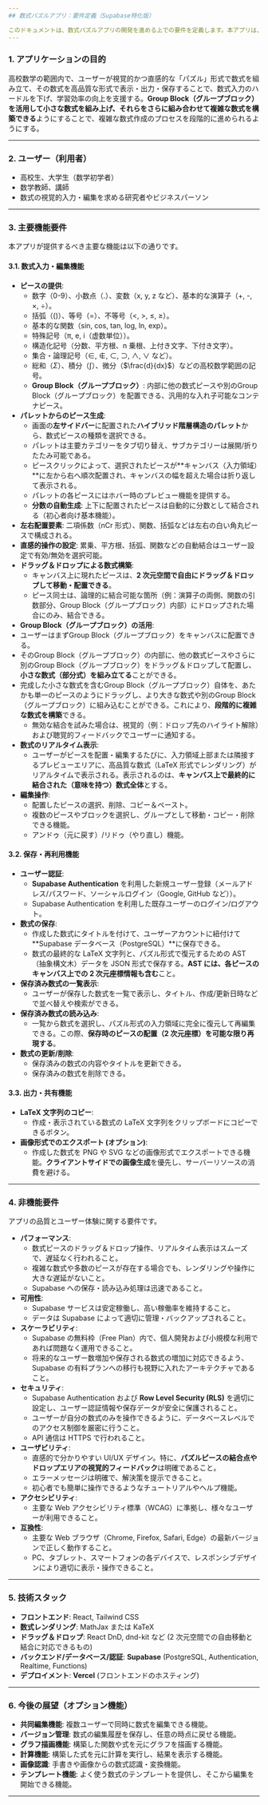 ```yaml
---
## 数式パズルアプリ：要件定義（Supabase特化版）

このドキュメントは、数式パズルアプリの開発を進める上での要件を定義します。本アプリは、ユーザーが直感的なドラッグ＆ドロップ操作で数式を構築し、それを保存・再利用できるWebアプリケーションを目指します。特に、**Vercelでの公開と費用最小化**を念頭に置き、バックエンドとして**Supabase**を活用します。
---
```


### 1. アプリケーションの目的

高校数学の範囲内で、ユーザーが視覚的かつ直感的な「パズル」形式で数式を組み立て、その数式を高品質な形式で表示・出力・保存することで、数式入力のハードルを下げ、学習効率の向上を支援する。**Group Block（グループブロック）を活用して小さな数式を組み上げ、それらをさらに組み合わせて複雑な数式を構築できる**ようにすることで、複雑な数式作成のプロセスを段階的に進められるようにする。

---

### 2. ユーザー（利用者）

-   高校生、大学生（数学初学者）
-   数学教師、講師
-   数式の視覚的入力・編集を求める研究者やビジネスパーソン

---

### 3. 主要機能要件

本アプリが提供するべき主要な機能は以下の通りです。

#### 3.1. 数式入力・編集機能

-   **ピースの提供**:
    -   数字（0-9）、小数点（.）、変数（x, y, z など）、基本的な演算子（+, -, ×, ÷）。
    -   括弧（()）、等号（=）、不等号（<, >, ≤, ≥）。
    -   基本的な関数（sin, cos, tan, log, ln, exp）。
    -   特殊記号（π, e, i（虚数単位））。
    -   構造化記号（分数、平方根、n 乗根、上付き文字、下付き文字）。
    -   集合・論理記号（∈, ∉, ⊂, ⊃, ∧, ∨ など）。
    -   総和（$\Sigma$）、積分（$\int$）、微分（$\frac{d}{dx}$）などの高校数学範囲の記号。
    -   **Group Block（グループブロック）**: 内部に他の数式ピースや別のGroup Block（グループブロック）を配置できる、汎用的な入れ子可能なコンテナピース。
-   **パレットからのピース生成**:
    -   画面の**左サイドバー**に配置された**ハイブリッド階層構造のパレット**から、数式ピースの種類を選択できる。
    -   パレットは主要カテゴリーをタブ切り替え、サブカテゴリーは展開/折りたたみ可能である。
    -   ピースクリックによって、選択されたピースが**キャンバス（入力領域）**に左から右へ順次配置され、キャンバスの幅を超えた場合は折り返して表示される。
    -   パレットの各ピースにはホバー時のプレビュー機能を提供する。
    -   **分数の自動生成**: 上下に配置されたピースは自動的に分数として結合される（初心者向け基本機能）。
-   **左右配置要素**: 二項係数（nCr 形式）、関数、括弧などは左右の白い角丸ピースで構成される。
-   **直感的操作の設定**: 累乗、平方根、括弧、関数などの自動結合はユーザー設定で有効/無効を選択可能。
-   **ドラッグ＆ドロップによる数式構築**:
    -   キャンバス上に現れたピースは、**2 次元空間で自由にドラッグ＆ドロップして移動・配置できる**。
    -   ピース同士は、論理的に結合可能な箇所（例：演算子の両側、関数の引数部分、Group Block（グループブロック）内部）にドロップされた場合にのみ、結合できる。
-   **Group Block（グループブロック）の活用**:
-   ユーザーはまずGroup Block（グループブロック）をキャンバスに配置できる。
-   そのGroup Block（グループブロック）の内部に、他の数式ピースやさらに別のGroup Block（グループブロック）をドラッグ＆ドロップして配置し、**小さな数式（部分式）を組み立てる**ことができる。
-   完成した小さな数式を含むGroup Block（グループブロック）自体を、あたかも単一のピースのようにドラッグし、より大きな数式や別のGroup Block（グループブロック）に組み込むことができる。これにより、**段階的に複雑な数式を構築**できる。
    -   無効な結合を試みた場合は、視覚的（例：ドロップ先のハイライト解除）および聴覚的フィードバックでユーザーに通知する。
-   **数式のリアルタイム表示**:
    -   ユーザーがピースを配置・編集するたびに、入力領域上部または隣接するプレビューエリアに、高品質な数式（LaTeX 形式でレンダリング）がリアルタイムで表示される。表示されるのは、**キャンバス上で最終的に結合された（意味を持つ）数式全体**とする。
-   **編集操作**:
    -   配置したピースの選択、削除、コピー＆ペースト。
    -   複数のピースやブロックを選択し、グループとして移動・コピー・削除できる機能。
    -   アンドゥ（元に戻す）/リドゥ（やり直し）機能。

#### 3.2. 保存・再利用機能

-   **ユーザー認証**:
    -   **Supabase Authentication** を利用した新規ユーザー登録（メールアドレス/パスワード、ソーシャルログイン（Google, GitHub など））。
    -   Supabase Authentication を利用した既存ユーザーのログイン/ログアウト。
-   **数式の保存**:
    -   作成した数式にタイトルを付けて、ユーザーアカウントに紐付けて**Supabase データベース（PostgreSQL）**に保存できる。
    -   数式の最終的な LaTeX 文字列と、パズル形式で復元するための AST（抽象構文木）データを JSON 形式で保存する。**AST には、各ピースのキャンバス上での 2 次元座標情報も含む**こと。
-   **保存済み数式の一覧表示**:
    -   ユーザーが保存した数式を一覧で表示し、タイトル、作成/更新日時などで並べ替えや検索ができる。
-   **保存済み数式の読み込み**:
    -   一覧から数式を選択し、パズル形式の入力領域に完全に復元して再編集できる。この際、**保存時のピースの配置（2 次元座標）を可能な限り再現する**。
-   **数式の更新/削除**:
    -   保存済みの数式の内容やタイトルを更新できる。
    -   保存済みの数式を削除できる。

#### 3.3. 出力・共有機能

-   **LaTeX 文字列のコピー**:
    -   作成・表示されている数式の LaTeX 文字列をクリップボードにコピーできるボタン。
-   **画像形式でのエクスポート (オプション)**:
    -   作成した数式を PNG や SVG などの画像形式でエクスポートできる機能。**クライアントサイドでの画像生成**を優先し、サーバーリソースの消費を避ける。

---

### 4. 非機能要件

アプリの品質とユーザー体験に関する要件です。

-   **パフォーマンス**:
    -   数式ピースのドラッグ＆ドロップ操作、リアルタイム表示はスムーズで、遅延なく行われること。
    -   複雑な数式や多数のピースが存在する場合でも、レンダリングや操作に大きな遅延がないこと。
    -   Supabase への保存・読み込み処理は迅速であること。
-   **可用性**:
    -   Supabase サービスは安定稼働し、高い稼働率を維持すること。
    -   データは Supabase によって適切に管理・バックアップされること。
-   **スケーラビリティ**:
    -   Supabase の無料枠（Free Plan）内で、個人開発および小規模な利用であれば問題なく運用できること。
    -   将来的なユーザー数増加や保存される数式の増加に対応できるよう、Supabase の有料プランへの移行も視野に入れたアーキテクチャであること。
-   **セキュリティ**:
    -   Supabase Authentication および **Row Level Security (RLS)** を適切に設定し、ユーザー認証情報や保存データが安全に保護されること。
    -   ユーザーが自分の数式のみを操作できるように、データベースレベルでのアクセス制御を厳密に行うこと。
    -   API 通信は HTTPS で行われること。
-   **ユーザビリティ**:
    -   直感的で分かりやすい UI/UX デザイン。特に、**パズルピースの結合点やドロップエリアの視覚的フィードバック**は明確であること。
    -   エラーメッセージは明確で、解決策を提示できること。
    -   初心者でも簡単に操作できるようなチュートリアルやヘルプ機能。
-   **アクセシビリティ**:
    -   主要な Web アクセシビリティ標準（WCAG）に準拠し、様々なユーザーが利用できること。
-   **互換性**:
    -   主要な Web ブラウザ（Chrome, Firefox, Safari, Edge）の最新バージョンで正しく動作すること。
    -   PC、タブレット、スマートフォンの各デバイスで、レスポンシブデザインにより適切に表示・操作できること。

---

### 5. 技術スタック

-   **フロントエンド**: React, Tailwind CSS
-   **数式レンダリング**: MathJax または KaTeX
-   **ドラッグ＆ドロップ**: React DnD, dnd-kit など (2 次元空間での自由移動と結合に対応できるもの)
-   **バックエンド/データベース/認証**: **Supabase** (PostgreSQL, Authentication, Realtime, Functions)
-   **デプロイメント**: **Vercel** (フロントエンドのホスティング)

---

### 6. 今後の展望（オプション機能）

-   **共同編集機能**: 複数ユーザーで同時に数式を編集できる機能。
-   **バージョン管理**: 数式の編集履歴を保存し、任意の時点に戻せる機能。
-   **グラフ描画機能**: 構築した関数や式を元にグラフを描画する機能。
-   **計算機能**: 構築した式を元に計算を実行し、結果を表示する機能。
-   **画像認識**: 手書きや画像からの数式認識・変換機能。
-   **テンプレート機能**: よく使う数式のテンプレートを提供し、そこから編集を開始できる機能。

---
